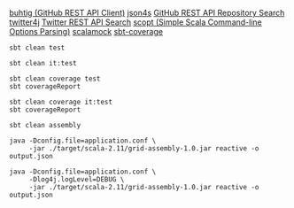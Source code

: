 [buhtig (GitHub REST API Client)](https://github.com/mdread/buhtig)
[json4s](https://github.com/json4s/json4s)
[GitHub REST API Repository Search](https://developer.github.com/v3/search/#search-repositories)
[twitter4j](http://twitter4j.org/)
[Twitter REST API Search](https://dev.twitter.com/rest/public/search)
[scopt (Simple Scala Command-line Options Parsing)](https://github.com/scopt/scopt)
[scalamock](http://scalamock.org)
[sbt-coverage](https://github.com/scoverage/sbt-scoverage)

    sbt clean test
    
    sbt clean it:test
    
    sbt clean coverage test
    sbt coverageReport
    
    sbt clean coverage it:test
    sbt coverageReport

    sbt clean assembly
    
    java -Dconfig.file=application.conf \
         -jar ./target/scala-2.11/grid-assembly-1.0.jar reactive -o output.json

    java -Dconfig.file=application.conf \
         -Dlog4j.logLevel=DEBUG \
         -jar ./target/scala-2.11/grid-assembly-1.0.jar reactive -o output.json